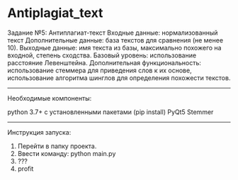 # Antiplagiat_text
Задание №5: Антиплагиат-текст
Входные данные: нормализованный текст
Дополнительные данные: база текстов для сравнения (не менее 10).
Выходные данные: имя текста из базы, максимально похожего на
входной, степень сходства.
Базовый уровень: использование расстояние Левенштейна.
Дополнительная функциональность: использование стеммера для
приведения слов к их основе, использование алгоритма шинглов для
определения похожести текстов.

------------------------------

Необходимые компоненты:

python 3.7+
с установленными пакетами (pip install)
PyQt5
Stemmer

------------------------------

Инструкция запуска:
1. Перейти в папку проекта.
2. Ввести команду: python main.py
3. ???
4. profit
